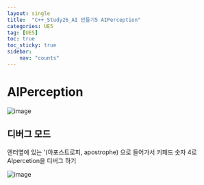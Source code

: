 ```yaml
---
layout: single
title:  "C++_Study26_AI 만들기5 AIPerception"
categories: UE5
tag: [UE5]
toc: true
toc_sticky: true
sidebar:
    nav: "counts"
---
```


# AIPerception 

![image](https://github.com/silverlnng/DatastructureStudy/assets/112385982/44352afd-57c4-4cb7-9169-fd10358c0313)

## 디버그 모드 
   
엔터옆에 있는 '(아포스트로피, apostrophe) 으로 들어가서 키패드 숫자 4로 AIpercetion을 디버그 하기 
   
![image](https://github.com/silverlnng/DatastructureStudy/assets/112385982/3000a3f3-5099-4255-b182-f8f486680b0e)
   
## 






